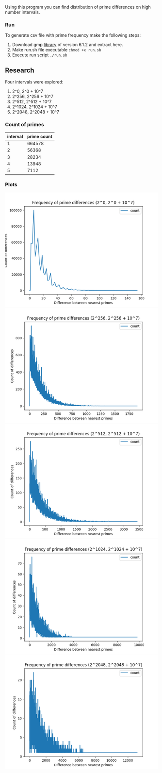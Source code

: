 Using this program you can find distribution of prime differences on high number intervals.

### Run

To generate csv file with prime frequency make the following steps:
1. Download gmp [library](https://gmplib.org/list-archives/gmp-announce/2016-December/000047.html) of version 6.1.2 and extract here.
2. Make run.sh file executable `chmod +x run.sh`
3. Execute run script `./run.sh`

## Research

Four intervals were explored:
1. 2^0, 2^0 + 10^7
2. 2^256, 2^256 + 10^7
3. 2^512, 2^512 + 10^7
4. 2^1024, 2^1024 + 10^7
5. 2^2048, 2^2048 + 10^7

### Count of primes

|  interval | prime count |
|---|---|
| 1 | 664578 |
| 2 | 56368  |
| 3 | 28234  |
| 4 | 13948  |
| 5 | 7112   |

### Plots

![pow_0](results/fig_pow_0.png)
![pow_256](results/fig_pow_256.png)
![pow_512](results/fig_pow_512.png)
![pow_1024](results/fig_pow_1024.png)
![pow_2048](results/fig_pow_2048.png)
